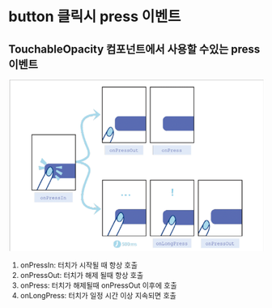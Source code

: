 # button 클릭시 press 이벤트

## TouchableOpacity 컴포넌트에서 사용할 수있는 press 이벤트
![ex_screenshot](../image/press.PNG)
1. onPressIn: 터치가 시작될 때 항상 호출
2. onPressOut: 터치가 해제 될때 항상 호출
3. onPress: 터치가 해제될때 onPressOut 이후에 호출
4. onLongPress: 터치가 일정 시간 이상 지속되면 호출

